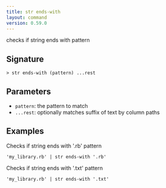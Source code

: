 ```yaml
---
title: str ends-with
layout: command
version: 0.59.0
---
```


checks if string ends with pattern

## Signature

```> str ends-with (pattern) ...rest```

## Parameters

 -  `pattern`: the pattern to match
 -  `...rest`: optionally matches suffix of text by column paths

## Examples

Checks if string ends with '.rb' pattern
```shell
'my_library.rb' | str ends-with '.rb'
```

Checks if string ends with '.txt' pattern
```shell
'my_library.rb' | str ends-with '.txt'
```

